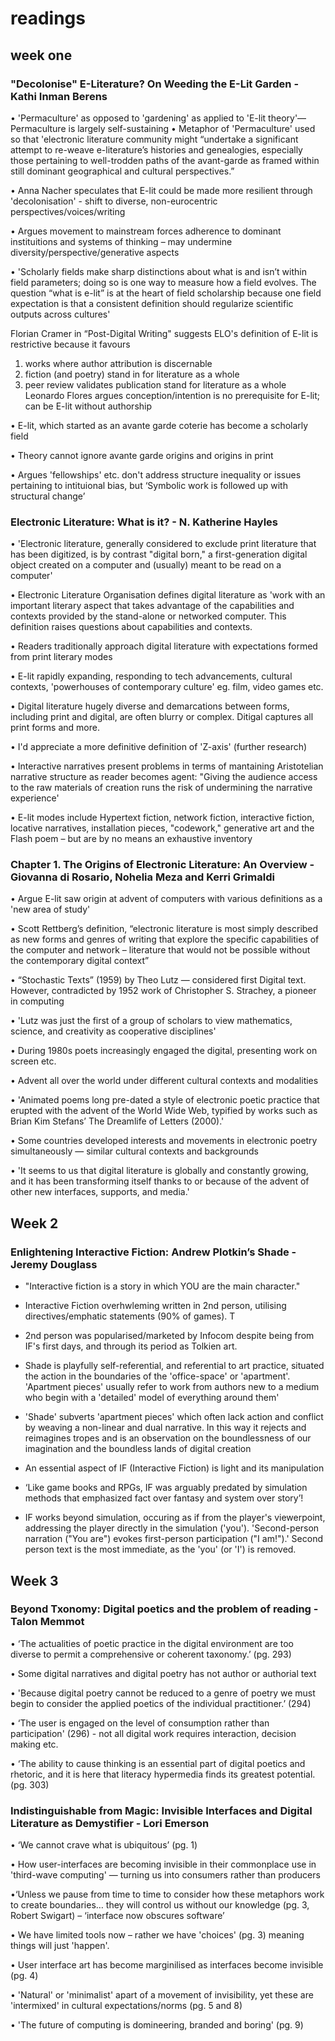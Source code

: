 # readings

## week one

### "Decolonise" E-Literature? On Weeding the E-Lit Garden - Kathi Inman Berens

• 'Permaculture' as opposed to 'gardening' as applied to 'E-lit theory'— Permaculture is largely self-sustaining
• Metaphor of 'Permaculture' used so that 'electronic literature community might “undertake a significant attempt to re-weave e-literature’s histories and genealogies, especially those pertaining to well-trodden paths of the avant-garde as framed within still dominant geographical and cultural perspectives.” 

• Anna Nacher speculates that E-lit could be made more resilient through 'decolonisation' - shift to diverse, non-eurocentric perspectives/voices/writing

• Argues movement to mainstream forces adherence to dominant instituitions and systems of thinking – may undermine diversity/perspective/generative aspects

• 'Scholarly fields make sharp distinctions about what is and isn’t within field parameters; doing so is one way to measure how a field evolves. The question “what is e-lit” is at the heart of field scholarship because one field expectation is that a consistent definition should regularize scientific outputs across cultures'

Florian Cramer in “Post-Digital Writing" suggests ELO's definition of E-lit is restrictive because it favours
1) works where author attribution is discernable
2) fiction (and poetry) stand in for literature as a whole 
3) peer review validates publication stand for literature as a whole
Leonardo Flores argues conception/intention is no prerequisite for E-lit; can be E-lit without authorship

•	E-lit, which started as an avante garde coterie has become a scholarly field

• Theory cannot ignore avante garde origins and origins in print

• Argues 'fellowships' etc. don't address structure inequality or issues pertaining to intituional bias, but ‘Symbolic work is followed up with structural change’

### Electronic Literature: What is it? - N. Katherine Hayles

• 'Electronic literature, generally considered to exclude print literature that has been digitized, is by contrast "digital born," a first-generation digital object created on a computer and (usually) meant to be read on a computer'

• Electronic Literature Organisation defines digital literature as 'work with an important literary aspect that takes advantage of the capabilities and contexts provided by the stand-alone or networked computer. This definition raises questions about capabilities and contexts. 

• Readers traditionally approach digital literature with expectations formed from print literary modes

• E-lit rapidly expanding, responding to tech advancements, cultural contexts, 'powerhouses of contemporary culture' eg. film, video games etc. 

• Digital literature hugely diverse and demarcations between forms, including print and digital, are often blurry or complex. Ditigal captures all print forms and more. 

• I'd appreciate a more definitive definition of 'Z-axis' (further research)

• Interactive narratives present problems in terms of mantaining Aristotelian narrative structure as reader becomes agent: "Giving the audience access to the raw materials of creation runs the risk of undermining the narrative experience'

• E-lit modes include Hypertext fiction, network fiction, interactive fiction, locative narratives, installation pieces, "codework," generative art and the Flash poem – but are by no means an exhaustive inventory 

### Chapter 1. The Origins of Electronic Literature: An Overview - Giovanna di Rosario, Nohelia Meza and Kerri Grimaldi

• Argue E-lit saw origin at advent of computers with various definitions as a 'new area of study'

• Scott Rettberg’s definition, “electronic literature is most simply described as new forms and genres of writing that explore the specific capabilities of the computer and network – literature that would not be possible without the contemporary digital context”

• “Stochastic Texts” (1959) by Theo Lutz — considered first Digital text. However, contradicted by 1952 work of Christopher S. Strachey, a pioneer in computing 

• 'Lutz was just the first of a group of scholars to view mathematics, science, and creativity as cooperative disciplines'

• During 1980s poets increasingly engaged the digital, presenting work on screen etc.  

• Advent all over the world under different cultural contexts and modalities

• 'Animated poems long pre-dated a style of electronic poetic practice that erupted with the advent of the World Wide Web, typified by works such as Brian Kim Stefans’ The Dreamlife of Letters (2000).'

• Some countries developed interests and movements in electronic poetry simultaneously — similar cultural contexts and backgrounds

• 'It seems to us that digital literature is globally and constantly growing, and it has been transforming itself thanks to or because of the advent of other new interfaces, supports, and media.'


## Week 2

### Enlightening Interactive Fiction: Andrew Plotkin’s Shade - Jeremy Douglass

- "Interactive fiction is a story in which YOU are the main character."

- Interactive Fiction overhwleming written in 2nd person, utilising directives/emphatic statements (90% of games). T

-  2nd person was popularised/marketed by Infocom despite being from IF's first days, and through its period as Tolkien art. 
 
- Shade is playfully self-referential, and referential to art practice, situated the action in the boundaries of the 'office-space' or 'apartment'. 'Apartment pieces' usually refer to work from authors new to a medium who begin with a 'detailed' model of everything around them' 

- 'Shade' subverts 'apartment pieces' which often lack action and conflict by weaving a non-linear and dual narrative. In this way it rejects and reimagines tropes and is an observation on the boundlessness of our imagination and the boundless lands of digital creation

- An essential aspect of IF (Interactive Fiction) is light and its manipulation

- ‘Like game books and RPGs, IF was arguably predated by simulation methods that emphasized fact over fantasy and system over story’!

- IF works beyond simulation, occuring as if from the player's viewerpoint, addressing the player directly in the simulation ('you'). 'Second-person narration ("You are") evokes first-person participation ("I am!").' Second person text is the most immediate, as the 'you' (or 'I') is removed.


## Week 3

### Beyond Txonomy: Digital poetics and the problem of reading - Talon Memmot

• ‘The actualities of poetic practice in the digital environment are too diverse to permit a comprehensive or coherent taxonomy.’ (pg. 293)

• Some digital narratives and digital poetry has not author or authorial text

• 'Because digital poetry cannot be reduced to a genre of poetry we must begin to consider the applied poetics of the individual practitioner.’ (294)

• ‘The user is engaged on the level of consumption rather than participation' (296) - not all digital work requires interaction, decision making etc.

• ‘The ability to cause thinking is an essential part of digital poetics and rhetoric, and it is here that literacy hypermedia finds its greatest potential. (pg. 303)


### Indistinguishable from Magic: Invisible Interfaces and Digital Literature as Demystifier - Lori Emerson

• ‘We cannot crave what is ubiquitous’ (pg. 1)

• How user-interfaces are becoming invisible in their commonplace use in 'third-wave computing' — turning us into consumers rather than producers

•‘Unless we pause from time to time to consider how these metaphors work to create boundaries… they will control us without our knowledge (pg. 3, Robert Swigart) – ‘interface now obscures software’ 

• We have limited tools now – rather we have 'choices' (pg. 3) meaning things will just 'happen'.

• User interface art has become marginilised as interfaces become invisible (pg. 4)

• 'Natural' or 'minimalist' apart of a movement of invisibility, yet these are 'intermixed' in cultural expectations/norms (pg. 5 and 8)

• 'The future of computing is domineering, branded and boring' (pg. 9)

